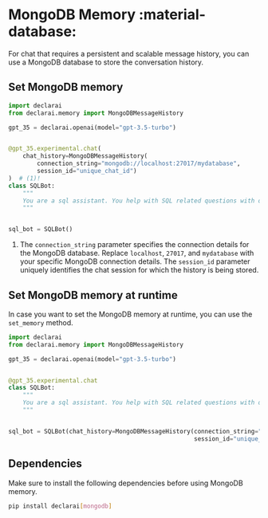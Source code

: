 # MongoDB Memory :material-database:

For chat that requires a persistent and scalable message history, you can use a MongoDB database to store the
conversation history.

## Set MongoDB memory

```py
import declarai
from declarai.memory import MongoDBMessageHistory

gpt_35 = declarai.openai(model="gpt-3.5-turbo")


@gpt_35.experimental.chat(
    chat_history=MongoDBMessageHistory(
        connection_string="mongodb://localhost:27017/mydatabase",
        session_id="unique_chat_id")
)  # (1)!
class SQLBot:
    """
    You are a sql assistant. You help with SQL related questions with one-line answers.
    """


sql_bot = SQLBot()
```

1. The `connection_string` parameter specifies the connection details for the MongoDB database.
   Replace `localhost`, `27017`, and `mydatabase` with your specific MongoDB connection details. The `session_id`
   parameter uniquely identifies the chat session for which the history is being stored.

## Set MongoDB memory at runtime

In case you want to set the MongoDB memory at runtime, you can use the `set_memory` method.

```py
import declarai
from declarai.memory import MongoDBMessageHistory

gpt_35 = declarai.openai(model="gpt-3.5-turbo")


@gpt_35.experimental.chat
class SQLBot:
    """
    You are a sql assistant. You help with SQL related questions with one-line answers.
    """


sql_bot = SQLBot(chat_history=MongoDBMessageHistory(connection_string="mongodb://localhost:27017/mydatabase",
                                                    session_id="unique_chat_id"))
```

## Dependencies

Make sure to install the following dependencies before using MongoDB memory.

```bash
pip install declarai[mongodb]
```
